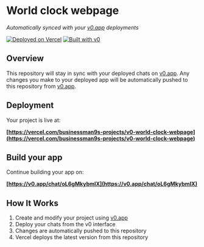 # World clock webpage

*Automatically synced with your [v0.app](https://v0.app) deployments*

[![Deployed on Vercel](https://img.shields.io/badge/Deployed%20on-Vercel-black?style=for-the-badge&logo=vercel)](https://vercel.com/businessman9s-projects/v0-world-clock-webpage)
[![Built with v0](https://img.shields.io/badge/Built%20with-v0.app-black?style=for-the-badge)](https://v0.app/chat/oL6gMkybmIX)

## Overview

This repository will stay in sync with your deployed chats on [v0.app](https://v0.app).
Any changes you make to your deployed app will be automatically pushed to this repository from [v0.app](https://v0.app).

## Deployment

Your project is live at:

**[https://vercel.com/businessman9s-projects/v0-world-clock-webpage](https://vercel.com/businessman9s-projects/v0-world-clock-webpage)**

## Build your app

Continue building your app on:

**[https://v0.app/chat/oL6gMkybmIX](https://v0.app/chat/oL6gMkybmIX)**

## How It Works

1. Create and modify your project using [v0.app](https://v0.app)
2. Deploy your chats from the v0 interface
3. Changes are automatically pushed to this repository
4. Vercel deploys the latest version from this repository